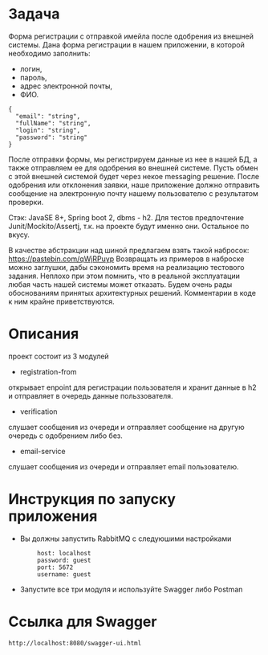 # Задача
Форма регистрации с отправкой имейла после одобрения из внешней системы.
Дана форма регистрации в нашем приложении, в которой необходимо заполнить:
- логин,
- пароль,
- адрес электронной почты,
- ФИО.
```
{
  "email": "string",
  "fullName": "string",
  "login": "string",
  "password": "string"
}
```

После отправки формы, мы регистрируем данные из нее в нашей БД, а также отправляем ее для одобрения во внешней системе. Пусть обмен с этой внешней системой будет через некое messaging решение. После одобрения или отклонения заявки, наше приложение должно отправить сообщение на электронную почту нашему пользователю с результатом проверки.

Стэк: JavaSE 8+, Spring boot 2, dbms - h2. Для тестов предпочтение Junit/Mockito/Assertj, т.к. на проекте будут именно они. Остальное по вкусу.

В качестве абстракции над шиной предлагаем взять такой набросок: 
https://pastebin.com/qWjRPuyp
Возвращать из примеров в наброске можно заглушки, дабы сэкономить время на реализацию тестового задания. Неплохо при этом помнить, что в реальной эксплуатации любая часть нашей системы может отказать. Будем очень рады обоснованиям принятых архитектурных решений. Комментарии в коде к ним крайне приветствуются.

# Описания
проект состоит из 3 модулей
- registration-from

открывает enpoint для регистрации пользователя и хранит данные в h2 и отправляет в очередь данные польззователя.
- verification

cлушает сообщения из очереди и отправляет сообщение на другую очередь с одобрением либо без.

- email-service

cлушает сообщения из очереди и отправляет email пользователю.

# Инструкция по запуску приложения
- Вы должны запустить RabbitMQ с следуюшими настройками
```
        host: localhost
        password: guest
        port: 5672
        username: guest
```
- Запустите все три модуля и используйте Swagger либо Postman
# Ссылка для Swagger 
`http://localhost:8080/swagger-ui.html`
